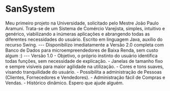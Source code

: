 # SanSystem
Meu primeiro projeto na Universidade, solicitado pelo Mestre João Paulo Aramuni. Trata-se de um Sistema de Comércio Varejista, simples, intuitivo e genérico, viabilizando a inúmeras aplicações e abrangendo todas as diferentes necessidades do usuário. Escrito em linguagem Java, auxílio do recurso Swing.  --- Disponibilizo imediatamente a Versão 2.0 completa com Banco de Dados para microempreendedores de Baixa Renda, sem custo algum :) ---  Versão 1.0  - Objetivo, o próprio instinto do usuário identifica todas funções, sem necessidade de explicação.  - Janelas de tamanho fixo e sempre visíveis para maior agilidade na utilização. - Cores e tons suaves, visando tranquilidade do usuário. - Possibilita a administração de Pessoas (Clientes, Fornecedores e Vendedores). - Administração fácil de Compras e Vendas. - Histórico dinâmico.   Espero que ajude alguém.  

